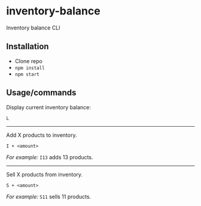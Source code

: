 # inventory-balance

Inventory balance CLI

## Installation
* Clone repo
* `npm install`
* `npm start`

## Usage/commands

Display current inventory balance:
```
L
```
---
Add X products to inventory.
```
I + <amount>
```

*For example:* `I13` adds 13 products.

---
Sell X products from inventory.
```
S + <amount>
```

*For example:* `S11` sells 11 products.
